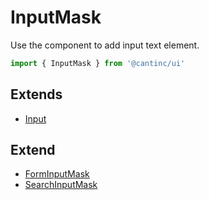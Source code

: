 # InputMask

Use the component to add input text element.

```typescript
import { InputMask } from '@cantinc/ui'
```

## Extends

- [Input](/layout/input)

## Extend

- [FormInputMask](/forms/input-mask)
- [SearchInputMask](/search/input-mask)
